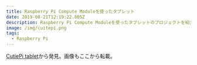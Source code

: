 ```yaml
---
title: Raspberry Pi Compute Moduleを使ったタブレット
date: 2019-08-21T12:19:22.805Z
description: Raspberry Pi Compute Moduleを使ったタブレットのプロジェクトを紹介します。
image: /img/cuitepi.png
tags:
  - Raspberry Pi
---
```

[CutiePi tablet](https://cutiepi.io/)から発見。画像もここから転載。
